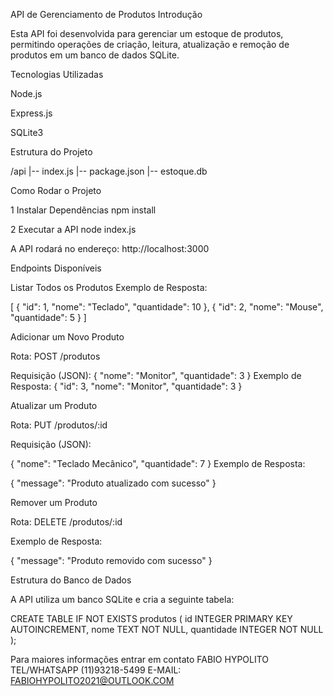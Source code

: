 API de Gerenciamento de Produtos Introdução

Esta API foi desenvolvida para gerenciar um estoque de produtos, permitindo operações de criação, leitura, atualização e remoção de produtos em um banco de dados SQLite.

Tecnologias Utilizadas

Node.js

Express.js

SQLite3

Estrutura do Projeto

/api |-- index.js |-- package.json |-- estoque.db

Como Rodar o Projeto

1 Instalar Dependências npm install

2 Executar a API node index.js

A API rodará no endereço: http://localhost:3000

Endpoints Disponíveis

Listar Todos os Produtos Exemplo de Resposta:

[ { "id": 1, "nome": "Teclado", "quantidade": 10 }, { "id": 2, "nome": "Mouse", "quantidade": 5 } ]

Adicionar um Novo Produto

Rota: POST /produtos

Requisição (JSON): { "nome": "Monitor", "quantidade": 3 } Exemplo de Resposta: { "id": 3, "nome": "Monitor", "quantidade": 3 }

Atualizar um Produto

Rota: PUT /produtos/:id

Requisição (JSON):

{ "nome": "Teclado Mecânico", "quantidade": 7 } Exemplo de Resposta:

{ "message": "Produto atualizado com sucesso" }

Remover um Produto

Rota: DELETE /produtos/:id

Exemplo de Resposta:

{ "message": "Produto removido com sucesso" }

Estrutura do Banco de Dados

A API utiliza um banco SQLite e cria a seguinte tabela:

CREATE TABLE IF NOT EXISTS produtos ( id INTEGER PRIMARY KEY AUTOINCREMENT, nome TEXT NOT NULL, quantidade INTEGER NOT NULL );

Para maiores informações entrar em contato FABIO HYPOLITO TEL/WHATSAPP (11)93218-5499 E-MAIL: FABIOHYPOLITO2021@OUTLOOK.COM


  




    




